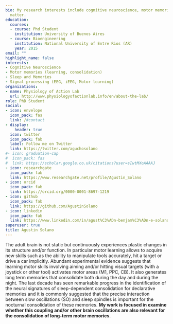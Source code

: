 ```yaml
---
bio: My research interests include cognitive neuroscience, motor memories and signal processing.
  matter.
education:
  courses:
  - course: Phd Student
    institution: University of Buenos Aires
  - course: Bioengineering
    institution: National University of Entre Rios (AR)
    year: 2015
email: ""
highlight_name: false
interests:
- Cognitive Neuroscience
- Motor memories (learning, consolidation)
- Sleep and Memories
- Signal processing (EEG, iEEG, Motor learning)
organizations:
- name: Physiology of Action Lab
  url: http://www.physiologyofactionlab.info/en/about-the-lab/
role: PhD Student
social:
- icon: envelope
  icon_pack: fas
  link: /#contact
- display:
    header: true
  icon: twitter
  icon_pack: fab
  label: Follow me on Twitter
  link: https://twitter.com/aguchosolano
#- icon: graduation-cap
#  icon_pack: fas
#  link: https://scholar.google.co.uk/citations?user=sIwtMXoAAAAJ
- icon: researchgate
  icon_pack: fab
  link: https://www.researchgate.net/profile/Agustin_Solano
- icon: orcid
  icon_pack: fab
  link: https://orcid.org/0000-0001-8697-1219
- icon: github
  icon_pack: fab
  link: https://github.com/AgustinSolano
- icon: linkedin
  icon_pack: fab
  link: https://www.linkedin.com/in/agust%C3%ADn-benjam%C3%ADn-e-solano-88776966/
superuser: true
title: Agustin Solano
---
```


The adult brain is not static but continuously experiences plastic changes in its structure and/or function. In particular motor learning allows to acquire new skills such as the ability to manipulate tools accurately, hit a target or drive a car implicitly. Abundant experimental evidence suggests that learning motor skills involving aiming and/or hitting visual targets (with a joystick or other tool) activates motor areas (M1, PPC, CB). It also generates long term memories that consolidate both during the day and during the night. The last decade has seen remarkable progress in the identification of the neural signatures of sleep-dependent consolidation for declarative memories and it is commonly suggested that the precise interaction between slow oscillations (SO) and sleep spindles is important for the nocturnal consolidation of these memories. **My work is focused in examine whether this coupling and/or other brain oscillations are also relevant for the consolidation of long-term motor memories**.   

